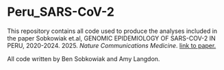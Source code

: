 # Peru_SARS-CoV-2

This repository contains all code used to produce the analyses included in the paper Sobkowiak et.al, GENOMIC EPIDEMIOLOGY OF SARS-COV-2 IN PERU, 2020-2024. 2025. _Nature Communications Medicine_. [link to paper.]()

All code written by Ben Sobkowiak and Amy Langdon.
